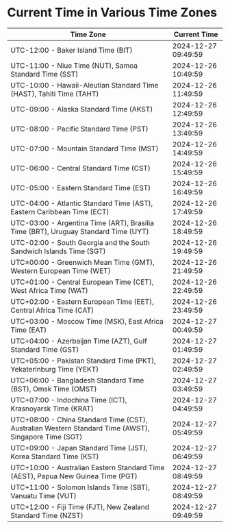 # Current Time in Various Time Zones

| Time Zone | Current Time |
|-----------|--------------|
| UTC-12:00 - Baker Island Time (BIT) | 2024-12-27 09:49:59 |
| UTC-11:00 - Niue Time (NUT), Samoa Standard Time (SST) | 2024-12-26 10:49:59 |
| UTC-10:00 - Hawaii-Aleutian Standard Time (HAST), Tahiti Time (TAHT) | 2024-12-26 11:49:59 |
| UTC-09:00 - Alaska Standard Time (AKST) | 2024-12-26 12:49:59 |
| UTC-08:00 - Pacific Standard Time (PST) | 2024-12-26 13:49:59 |
| UTC-07:00 - Mountain Standard Time (MST) | 2024-12-26 14:49:59 |
| UTC-06:00 - Central Standard Time (CST) | 2024-12-26 15:49:59 |
| UTC-05:00 - Eastern Standard Time (EST) | 2024-12-26 16:49:59 |
| UTC-04:00 - Atlantic Standard Time (AST), Eastern Caribbean Time (ECT) | 2024-12-26 17:49:59 |
| UTC-03:00 - Argentina Time (ART), Brasília Time (BRT), Uruguay Standard Time (UYT) | 2024-12-26 18:49:59 |
| UTC-02:00 - South Georgia and the South Sandwich Islands Time (SGT) | 2024-12-26 19:49:59 |
| UTC±00:00 - Greenwich Mean Time (GMT), Western European Time (WET) | 2024-12-26 21:49:59 |
| UTC+01:00 - Central European Time (CET), West Africa Time (WAT) | 2024-12-26 22:49:59 |
| UTC+02:00 - Eastern European Time (EET), Central Africa Time (CAT) | 2024-12-26 23:49:59 |
| UTC+03:00 - Moscow Time (MSK), East Africa Time (EAT) | 2024-12-27 00:49:59 |
| UTC+04:00 - Azerbaijan Time (AZT), Gulf Standard Time (GST) | 2024-12-27 01:49:59 |
| UTC+05:00 - Pakistan Standard Time (PKT), Yekaterinburg Time (YEKT) | 2024-12-27 02:49:59 |
| UTC+06:00 - Bangladesh Standard Time (BST), Omsk Time (OMST) | 2024-12-27 03:49:59 |
| UTC+07:00 - Indochina Time (ICT), Krasnoyarsk Time (KRAT) | 2024-12-27 04:49:59 |
| UTC+08:00 - China Standard Time (CST), Australian Western Standard Time (AWST), Singapore Time (SGT) | 2024-12-27 05:49:59 |
| UTC+09:00 - Japan Standard Time (JST), Korea Standard Time (KST) | 2024-12-27 06:49:59 |
| UTC+10:00 - Australian Eastern Standard Time (AEST), Papua New Guinea Time (PGT) | 2024-12-27 08:49:59 |
| UTC+11:00 - Solomon Islands Time (SBT), Vanuatu Time (VUT) | 2024-12-27 08:49:59 |
| UTC+12:00 - Fiji Time (FJT), New Zealand Standard Time (NZST) | 2024-12-27 09:49:59 |
